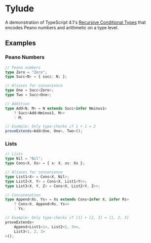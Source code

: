 # Tylude

A demonstration of TypeScript 4.1's [Recursive Conditional Types](https://devblogs.microsoft.com/typescript/announcing-typescript-4-1/#recursive-conditional-types) that encodes Peano numbers and arithmetic on a type level.

## Examples

### Peano Numbers

```typescript
// Peano numbers
type Zero = "Zero";
type Succ<N> = { succ: N; };

// Aliases for convenience
type One = Succ<Zero>;
type Two = Succ<One>;

// Addition
type Add<N, M> = N extends Succ<infer Nminus1>
    ? Succ<Add<Nminus1, M>>
    : M;

// Example: Only type-checks if 1 + 1 = 2
proveExtends<Add<One, One>, Two>();
```

### Lists

```typescript
// Lists
type Nil = "Nil";
type Cons<X, Xs> = { x: X, xs: Xs };

// Aliases for convenience
type List1<X> = Cons<X, Nil>;
type List2<X, Y> = Cons<X, List1<Y>>;
type List3<X, Y, Z> = Cons<X, List2<Y, Z>>;

// Concatenation
type Append<Xs, Ys> = Xs extends Cons<infer X, infer Rs>
    ? Cons<X, Append<Rs, Ys>>
    : Ys;

// Example: Only type-checks if [1] + [2, 3] = [1, 2, 3]
proveExtends<
    Append<List1<1>, List2<2, 3>>,
    List3<1, 2, 3>
>();
```
